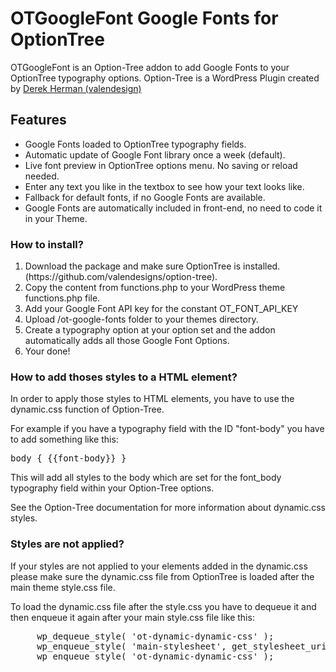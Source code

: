 <h1>OTGoogleFont Google Fonts for OptionTree</h1>
<p>OTGoogleFont is an Option-Tree addon to add Google Fonts to your OptionTree typography options. Option-Tree is a WordPress Plugin created by <a href="http://valendesigns.com/">Derek Herman (valendesign)</a></p>

<h2>Features</h2>
<ul>
	<li>Google Fonts loaded to OptionTree typography fields.</li>
	<li>Automatic update of Google Font library once a week (default).</li>
	<li>Live font preview in OptionTree options menu. No saving or reload needed.</li>
	<li>Enter any text you like in the textbox to see how your text looks like.</li>
	<li>Fallback for default fonts, if no Google Fonts are available.</li>
	<li>Google Fonts are automatically included in front-end, no need to code it in your Theme.</li>
</ul>


<h3>How to install?</h3>
<ol>
	<li>Download the package and make sure OptionTree is installed.(https://github.com/valendesigns/option-tree).</li>
	<li>Copy the content from functions.php to your WordPress theme functions.php file.</li>
	<li>Add your Google Font API key for the constant OT_FONT_API_KEY</li>
	<li>Upload /ot-google-fonts folder to your themes directory.</li>
	<li>Create a typography option at your option set and the addon automatically adds all those Google Font Options.</li>
	<li>Your done!</li>
</ol>

<h3>How to add thoses styles to a HTML element?</h3>
<p>In order to apply those styles to HTML elements, you have to use the dynamic.css function of Option-Tree.</p>
<p>For example if you have a typography field with the ID "font-body" you have to add something like this:</p>

<pre>
body { {{font-body}} }
</pre>

<p>This will add all styles to the body which are set for the font_body typography field within your Option-Tree options.</p>
<p>See the Option-Tree documentation for more information about dynamic.css styles.</p>

<h3>Styles are not applied?</h3>
<p>If your styles are not applied to your elements added in the dynamic.css please make sure the dynamic.css file from OptionTree is loaded after the main theme style.css file.</p>
<p>To load the dynamic.css file after the style.css you have to dequeue it and then enqueue it again after your main style.css file like this:</pre>

<pre>
	 wp_dequeue_style( 'ot-dynamic-dynamic-css' );
	 wp_enqueue_style( 'main-stylesheet', get_stylesheet_uri() );
	 wp_enqueue_style( 'ot-dynamic-dynamic-css' );
</pre>